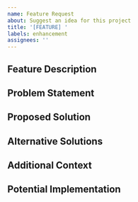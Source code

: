 ```yaml
---
name: Feature Request
about: Suggest an idea for this project
title: '[FEATURE] '
labels: enhancement
assignees: ''
---
```


## Feature Description

<!-- A clear and concise description of the feature you're requesting -->

## Problem Statement

<!-- Describe the problem this feature would solve -->

## Proposed Solution

<!-- A clear and concise description of what you want to happen -->

## Alternative Solutions

<!-- A clear and concise description of any alternative solutions you've considered -->

## Additional Context

<!-- Add any other context or screenshots about the feature request here -->

## Potential Implementation

<!-- If you have ideas about how this might be implemented, share them here --> 